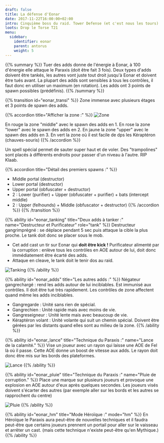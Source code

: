 ```yaml
---
draft: false
title: La défense d'Eonar
date: 2017-11-22T16:00:00+02:00
intro: Cinquième boss du raid. Tower Defense (et c'est nous les tours).
loots: Drop le Torse T21
menu:
  sidebar:
    identifier: eonar
    parent: antorus
    weight: 5
---
```


{{% summary %}}
Tuer des adds donne de l'énergie à Eonar, à 100 d'énergie elle attaque le Paraxis (doit être fait 3 fois).
Deux types d'adds doivent être tankés, les autres vont juste tout droit jusqu'à Eonar et doivent être tués avant.
La plupart des adds sont sensibles à tous les contrôles, il faut donc en utiliser un maximum (en rotation).
Les adds ont 3 points de spawn possibles (prédéfinis).
{{% /summary %}}

{{% transition id="eonar_transi" %}}
Zone immense avec plusieurs étages et 3 points de spawn des adds.

{{% accordion title="Afficher la zone :" %}}
![Zone](/img/antorus/eonar/eonar_zone.jpg)

En rouge la zone "middle" avec le spawn des adds en 1.
En rose la zone "lower" avec le spawn des adds en 2.
En jaune la zone "upper" avec le spawn des adds en 3.
En vert la zone où il est facile de dps les Kéraptéron (chauves-souris)
{{% /accordion %}}

Un spell spécial permet de sauter super haut et de voler.
Des "trampolines" sont placés à différents endroits pour passer d'un niveau à l'autre.
RIP Klaab.

{{% accordion title="Détail des premiers spawns :" %}}
* Middle portal (destructor)
* Lower portal (destructor)
* Upper portal (obfuscater + destructor)
* 2 : Lower (purifier) + Upper (obfuscater + purifier) + bats (intercept middle)
* 2 : Upper (felhounds) + Middle (obfuscator + destructor)
{{% /accordion %}}
{{% /transition %}}

{{% ability
  id="eonar_tanking"
  title="Deux adds à tanker :"
  name="Destructeur et Purificateur"
  role="tank"
%}}
  Destructeur gangrimprégné : se déplace pendant 5 sec puis attaque la cible la plus proche. Le tank doit donc se placer sous le mob.

  * Cet add cast un tir sur Eonar qui **doit être kick !**
  Purificateur alimenté par la corruption : enlève tous les contrôles en AOE autour de lui, doit donc immédiatement être écarté des adds.
  * Attaque en cleave, le tank doit le tenir dos au raid.

  ![Tanking](/img/antorus/eonar/eonar_tanking.jpg)
{{% /ability %}}

{{% ability
  id="eonar_adds"
  title="Les autres adds :"
%}}
  Négateur gangrechargé : rend les adds autour de lui inciblables. Est immunisé aux contrôles.
  Il doit être tué très rapidement. Les contrôles de zone affectent quand même les adds inciblables.

  * Gangregarde : Unité sans rien de spécial.
  * Gangrechien : Unité rapide mais avec moins de vie.
  * Gangreseigneur : Unité lente mais avec beaucoup de vie.
  * Kéraptéron volant : Unité volante qui suit un chemin spécial. Doivent être gérées par les distants quand elles sont au milieu de la zone.
{{% /ability %}}

{{% ability
  id="eonar_lance"
  title="Technique du Paraxis :"
  name="Lance de la calamité."
%}}
  Vise un joueur avec un rayon qui laisse une AOE de Fel là où il passe.
  Cette AOE donne un boost de vitesse aux adds. Le rayon doit donc être mis sur les bords des plateformes.

  ![Lance](/img/antorus/eonar/eonar_lance.jpg)
{{% /ability %}}

{{% ability
  id="eonar_pluie"
  title="Technique du Paraxis :"
  name="Pluie de corruption."
%}}
  Place une marque sur plusieurs joueurs et provoque une explosion en AOE autour d'eux après quelques secondes.
  Les joueurs visés doivent s'écarter des autres (par exemple aller sur les bords et les autres se rapprochent du centre)

  ![Pluie](/img/antorus/eonar/eonar_pluie.jpg)
{{% /ability %}}

{{% ability
  id="eonar_hm"
  title="Mode Héroïque :"
  mode="hm"
%}}
  En Héroïque le Paraxis aura peut-être de nouvelles techniques et il faudra peut-être que certains joueurs prennent un portail pour aller sur le vaisseau et arrêter un cast.
  (mais cette technique n'existe peut-être qu'en Mythique.)
{{% /ability %}}
